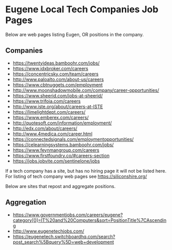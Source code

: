 # Eugene Local Tech Companies Job Pages

Below are web pages listing Eugen, OR positions in the company.

## Companies
* https://twentyideas.bamboohr.com/jobs/
* https://www.idxbroker.com/careers
* https://concentricsky.com/team/careers
* http://www.paloalto.com/about-us/careers
* https://www.cbtnuggets.com/employment
* http://www.moonshadowmobile.com/company/career-opportunities/
* https://www.sheerid.com/jobs-at-sheerid/
* https://www.trifoia.com/careers
* http://www.iste.org/about/careers-at-ISTE
* https://limelightdept.com/careers/
* https://www.emberex.com/careers/
* http://quotesoft.com/information/employment/
* http://edx.com/about/careers/
* http://www.4medica.com/career.html
* https://connectedsignals.com/employmentopportunities/
* https://celearningsystems.bamboohr.com/jobs/
* https://www.feynmangroup.com/careers
* https://www.firstfoundry.co/#careers-section
* https://jobs.jobvite.com/sentinelone/jobs

If a tech company has a site, but has no hiring page it will not be listed here.
For listing of tech company web pages see https://siliconshire.org/

Below are sites that repost and aggregate positions.

## Aggregation
* https://www.governmentjobs.com/careers/eugene?category[0]=IT%20and%20Computers&sort=PositionTitle%7CAscending
* http://www.eugenetechjobs.com/
* https://eugenetech.switchboardhq.com/search?post_search%5Bquery%5D=web+development
